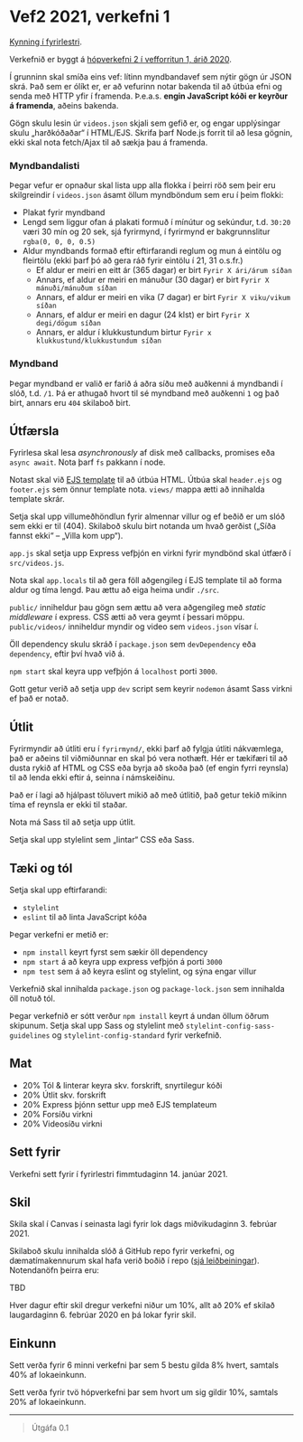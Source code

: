 # Vef2 2021, verkefni 1

[Kynning í fyrirlestri](https://youtu.be/pCEHnurbuCU).

Verkefnið er byggt á [hópverkefni 2 í vefforritun 1, árið 2020](https://github.com/vefforritun/vef1-2020-h2).

Í grunninn skal smíða eins vef: lítinn myndbandavef sem nýtir gögn úr JSON skrá. Það sem er ólíkt er, er að vefurinn notar bakenda til að útbúa efni og senda með HTTP yfir í framenda. Þ.e.a.s. **engin JavaScript kóði er keyrður á framenda**, aðeins bakenda.

Gögn skulu lesin úr `videos.json` skjali sem gefið er, og engar upplýsingar skulu „harðkóðaðar“ í HTML/EJS. Skrifa þarf Node.js forrit til að lesa gögnin, ekki skal nota fetch/Ajax til að sækja þau á framenda.

### Myndbandalisti

Þegar vefur er opnaður skal lista upp alla flokka í þeirri röð sem þeir eru skilgreindir í `videos.json` ásamt öllum myndböndum sem eru í þeim flokki:

* Plakat fyrir myndband
* Lengd sem liggur ofan á plakati formuð í mínútur og sekúndur, t.d. `30:20` væri 30 mín og 20 sek, sjá fyrirmynd, í fyrirmynd er bakgrunnslitur `rgba(0, 0, 0, 0.5)`
* Aldur myndbands formað eftir eftirfarandi reglum og mun á eintölu og fleirtölu (ekki þarf þó að gera ráð fyrir eintölu í 21, 31 o.s.fr.)
  - Ef aldur er meiri en eitt ár (365 dagar) er birt `Fyrir X ári/árum síðan`
  - Annars, ef aldur er meiri en mánuður (30 dagar) er birt `Fyrir X mánuði/mánuðum síðan`
  - Annars, ef aldur er meiri en vika (7 dagar) er birt `Fyrir X viku/vikum síðan`
  - Annars, ef aldur er meiri en dagur (24 klst) er birt `Fyrir X degi/dögum síðan`
  - Annars, er aldur í klukkustundum birtur `Fyrir x klukkustund/klukkustundum síðan`

### Myndband

Þegar myndband er valið er farið á aðra síðu með auðkenni á myndbandi í slóð, t.d. `/1`. Þá er athugað hvort til sé myndband með auðkenni `1` og það birt, annars eru `404` skilaboð birt.

## Útfærsla

Fyrirlesa skal lesa _asynchronously_ af disk með callbacks, promises eða `async await`. Nota þarf `fs` pakkann í node.

Notast skal við [EJS template](https://github.com/mde/ejs) til að útbúa HTML. Útbúa skal `header.ejs` og `footer.ejs` sem önnur template nota. `views/` mappa ætti að innihalda template skrár.

Setja skal upp villumeðhöndlun fyrir almennar villur og ef beðið er um slóð sem ekki er til (404). Skilaboð skulu birt notanda um hvað gerðist („Síða fannst ekki“ – „Villa kom upp“).

`app.js` skal setja upp Express vefþjón en virkni fyrir myndbönd skal útfærð í `src/videos.js`.

Nota skal `app.locals` til að gera föll aðgengileg í EJS template til að forma aldur og tíma lengd. Þau ættu að eiga heima undir `./src`.

`public/` inniheldur þau gögn sem ættu að vera aðgengileg með _static middleware_ í express. CSS ætti að vera geymt í þessari möppu. `public/videos/` inniheldur myndir og video sem `videos.json` vísar í.

Öll dependency skulu skráð í `package.json` sem `devDependency` eða `dependency`, eftir því hvað við á.

`npm start` skal keyra upp vefþjón á `localhost` porti `3000`.

Gott getur verið að setja upp `dev` script sem keyrir `nodemon` ásamt Sass virkni ef það er notað.

## Útlit

Fyrirmyndir að útliti eru í `fyrirmynd/`, ekki þarf að fylgja útliti nákvæmlega, það er aðeins til viðmiðunnar en skal þó vera nothæft. Hér er tækifæri til að dusta rykið af HTML og CSS eða byrja að skoða það (ef engin fyrri reynsla) til að lenda ekki eftir á, seinna í námskeiðinu.

Það er í lagi að hjálpast töluvert mikið að með útlitið, það getur tekið mikinn tíma ef reynsla er ekki til staðar.

Nota má Sass til að setja upp útlit.

Setja skal upp stylelint sem „lintar“ CSS eða Sass.

## Tæki og tól

Setja skal upp eftirfarandi:

* `stylelint`
* `eslint` til að linta JavaScript kóða

Þegar verkefni er metið er:

* `npm install` keyrt fyrst sem sækir öll dependency
* `npm start` á að keyra upp express vefþjón á porti `3000`
* `npm test` sem á að keyra eslint og stylelint, og sýna engar villur

Verkefnið skal innihalda `package.json` og `package-lock.json` sem innihalda öll notuð tól.

Þegar verkefnið er sótt verður `npm install` keyrt á undan öllum öðrum skipunum.
Setja skal upp Sass og stylelint með `stylelint-config-sass-guidelines` og `stylelint-config-standard` fyrir verkefnið.

## Mat

* 20% Tól & linterar keyra skv. forskrift, snyrtilegur kóði
* 20% Útlit skv. forskrift
* 20% Express þjónn settur upp með EJS templateum
* 20% Forsíðu virkni
* 20% Videosíðu virkni

## Sett fyrir

Verkefni sett fyrir í fyrirlestri fimmtudaginn 14. janúar 2021.

## Skil

Skila skal í Canvas í seinasta lagi fyrir lok dags miðvikudaginn 3. febrúar 2021.

Skilaboð skulu innihalda slóð á GitHub repo fyrir verkefni, og dæmatímakennurum skal hafa verið boðið í repo ([sjá leiðbeiningar](https://docs.github.com/en/free-pro-team@latest/github/setting-up-and-managing-your-github-user-account/inviting-collaborators-to-a-personal-repository)). Notendanöfn þeirra eru:

TBD

Hver dagur eftir skil dregur verkefni niður um 10%, allt að 20% ef skilað laugardaginn 6. febrúar 2020 en þá lokar fyrir skil.

## Einkunn

Sett verða fyrir 6 minni verkefni þar sem 5 bestu gilda 8% hvert, samtals 40% af lokaeinkunn.

Sett verða fyrir tvö hópverkefni þar sem hvort um sig gildir 10%, samtals 20% af lokaeinkunn.

---

> Útgáfa 0.1
